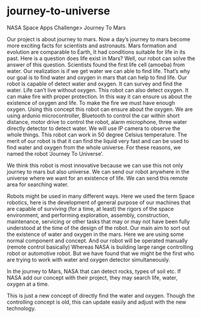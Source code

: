 # journey-to-universe
NASA Space Apps Challenge> Journey To Mars


Our project is about journey to mars. Now a day’s journey to mars become more exciting facts for scientists and astronauts. Mars formation and evolution are comparable to Earth, It had conditions suitable for life in its past. Here is a question does life exist in Mars? Well, our robot can solve the answer of this question. Scientists found the first life cell (amoeba) from water. Our realization is if we get water we can able to find life. That’s why our goal is to find water and oxygen in mars that can help to find life. Our robot is capable of detect water and oxygen. It can survey and find the water. Life can’t live without oxygen. This robot can also detect oxygen. It can make fire with proper protection. In this way it can ensure us about the existence of oxygen and life. To make the fire we must have enough oxygen. Using this concept this robot can ensure about the oxygen. We are using ardunio microcontroller, Bluetooth to control the car within short distance, motor drive to control the robot, alarm microphone, three water directly detector to detect water. We will use IP camera to observe the whole things.  This robot can work in 50 degree Celsius temperature.   The merit of our robot is that it can find the liquid very fast and can be used to find water and oxygen from the whole universe. For these reasons, we named the robot ‘Journey To Universe’.

We think this robot is most innovative because we can use this not only journey to mars but also universe. We can send our robot anywhere in the universe where we want for an existence of life. We can send this remote area for searching water.

Robots might be used in many different ways. Here we used the term Space robotics, here is the development of general purpose of our machines that are capable of surviving (for a time, at least) the rigors of the space environment, and performing exploration, assembly, construction, maintenance, servicing or other tasks that may or may not have been fully understood at the time of the design of the robot. Our main aim to sort out the existence of water and oxygen in the mars. Here we are using some normal component and concept. And our robot will be operated manually (remote control basically) Whereas NASA is building large range controlling robot or automotive robot. But we have found that we might be the first who are trying to work with water and oxygen detector simultaneously.

In the journey to Mars, NASA that can detect rocks, types of soil etc. If NASA add our concept with their project, they may search life, water, oxygen at a time.

This is just a new concept of directly find the water and oxygen. Though the controlling concept is old, this can update easily and adjust with the new technology.
